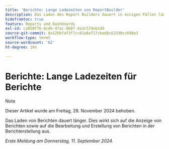 ```yaml
---
title: 'Berichte: Lange Ladezeiten von ReportBuilder'
description: Das Laden des Report Builders dauert in einigen Fällen länger als eine Minute.
hidefromtoc: true
feature: Reports and Dashboards
exl-id: ca850f76-8cdb-47ac-8687-4a3c57deb1dd
source-git-commit: 8a12bbfaf3f7cc01a8a717cbad8c62330cc690a3
workflow-type: tm+mt
source-wordcount: '62'
ht-degree: 16%

---
```


# Berichte: Lange Ladezeiten für Berichte

>[!NOTE]
>
>Dieser Artikel wurde am Freitag, 28. November 2024 behoben.

Das Laden von Berichten dauert länger. Dies wirkt sich auf die Anzeige von Berichten sowie auf die Bearbeitung und Erstellung von Berichten in der Berichterstellung aus.

_Erste Meldung am Donnerstag, 11. September 2024._
